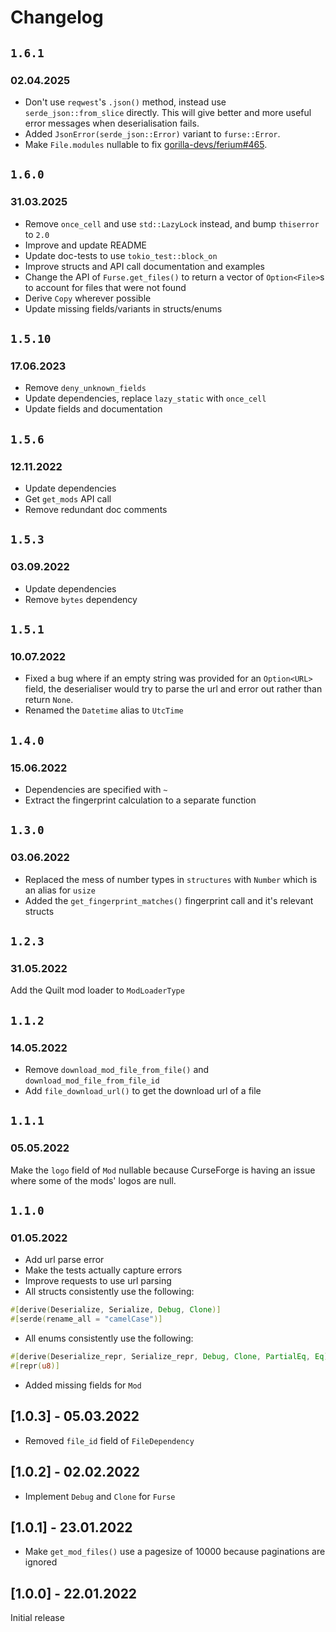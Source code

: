# Changelog

## `1.6.1`
### 02.04.2025

- Don't use `reqwest`'s `.json()` method, instead use `serde_json::from_slice` directly. This will give better and more useful error messages when deserialisation fails.
- Added `JsonError(serde_json::Error)` variant to `furse::Error`.
- Make `File.modules` nullable to fix [gorilla-devs/ferium#465](https://github.com/gorilla-devs/ferium/issues/465).

## `1.6.0`
### 31.03.2025

- Remove `once_cell` and use `std::LazyLock` instead, and bump `thiserror` to `2.0`
- Improve and update README
- Update doc-tests to use `tokio_test::block_on`
- Improve structs and API call documentation and examples
- Change the API of `Furse.get_files()` to return a vector of `Option<File>`s to account for files that were not found
- Derive `Copy` wherever possible
- Update missing fields/variants in structs/enums

## `1.5.10`
### 17.06.2023

- Remove `deny_unknown_fields`
- Update dependencies, replace `lazy_static` with `once_cell`
- Update fields and documentation

## `1.5.6`
### 12.11.2022

- Update dependencies
- Get `get_mods` API call
- Remove redundant doc comments

## `1.5.3`
### 03.09.2022

- Update dependencies
- Remove `bytes` dependency

## `1.5.1`
### 10.07.2022

- Fixed a bug where if an empty string was provided for an `Option<URL>` field, the deserialiser would try to parse the url and error out rather than return `None`.
- Renamed the `Datetime` alias to `UtcTime`

## `1.4.0`
### 15.06.2022

- Dependencies are specified with `~`
- Extract the fingerprint calculation to a separate function

## `1.3.0`
### 03.06.2022

- Replaced the mess of number types in `structures` with `Number` which is an alias for `usize`
- Added the `get_fingerprint_matches()` fingerprint call and it's relevant structs

## `1.2.3`
### 31.05.2022

Add the Quilt mod loader to `ModLoaderType`

## `1.1.2`
### 14.05.2022

- Remove `download_mod_file_from_file()` and `download_mod_file_from_file_id`
- Add `file_download_url()` to get the download url of a file

## `1.1.1`
### 05.05.2022

Make the `logo` field of `Mod` nullable because CurseForge is having an issue where some of the mods' logos are null.

## `1.1.0`
### 01.05.2022

- Add url parse error
- Make the tests actually capture errors
- Improve requests to use url parsing
- All structs consistently use the following:
```rust
#[derive(Deserialize, Serialize, Debug, Clone)]
#[serde(rename_all = "camelCase")]
```
- All enums consistently use the following:
```rust
#[derive(Deserialize_repr, Serialize_repr, Debug, Clone, PartialEq, Eq)]
#[repr(u8)]
```
- Added missing fields for `Mod`

## [1.0.3] - 05.03.2022

- Removed `file_id` field of `FileDependency`

## [1.0.2] - 02.02.2022

- Implement `Debug` and `Clone` for `Furse`

## [1.0.1] - 23.01.2022

- Make `get_mod_files()` use a pagesize of 10000 because paginations are ignored

## [1.0.0] - 22.01.2022

Initial release
